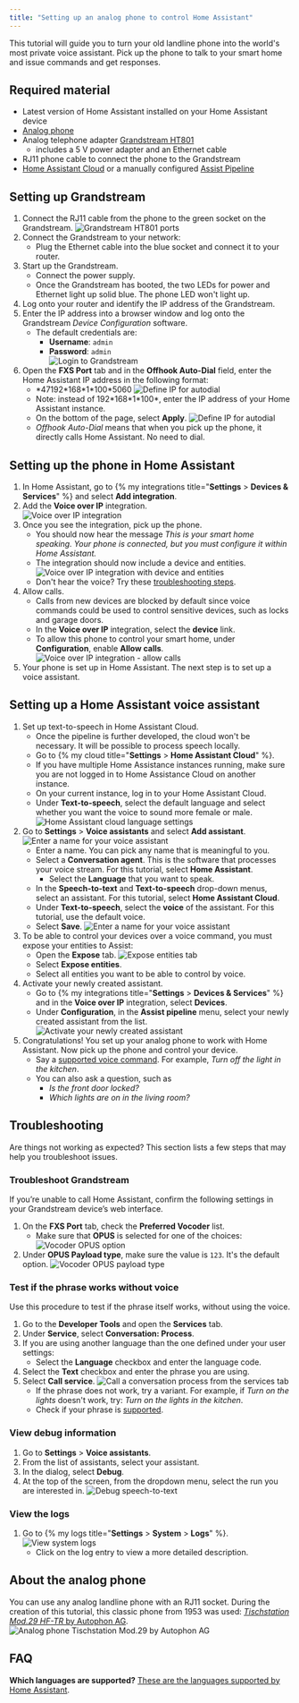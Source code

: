 ```yaml
---
title: "Setting up an analog phone to control Home Assistant"
---
```


This tutorial will guide you to turn your old landline phone into the
world's most private voice assistant. Pick up the phone to talk to
your smart home and issue commands and get responses.

<lite-youtube videoid="0YJzLIMrnGk" videotitle="Using an analog phone to control Home Assistant"></lite-youtube>

## Required material

* Latest version of Home Assistant installed on your Home Assistant device
* [Analog phone](#about-the-analog-phone)
* Analog telephone adapter 
  [Grandstream HT801](https://amzn.to/40k7mRa)
  * includes a 5&nbsp;V power adapter and an Ethernet cable
* RJ11 phone cable to connect the phone to the Grandstream
* [Home Assistant Cloud](https://www.nabucasa.com) or a manually configured [Assist Pipeline](/integrations/assist_pipeline)

## Setting up Grandstream

1. Connect the RJ11 cable from the phone to the green socket on the Grandstream.
   ![Grandstream HT801 ports](/images/assist/grandstream-ht801-interfaces.png)
1. Connect the Grandstream to your network: 
   * Plug the Ethernet cable into the blue socket and connect it to your router.
1. Start up the Grandstream.
   * Connect the power supply.
   * Once the Grandstream has booted, the two LEDs for power and Ethernet light up solid blue. The phone LED won't light up.
1. Log onto your router and identify the IP address of the Grandstream.
1. Enter the IP address into a browser window and log onto the Grandstream *Device Configuration* software.
   * The default credentials are:
     * **Username**: `admin`
     * **Password**: `admin`  
   ![Login to Grandstream](/images/assist/grandstream_login.png)
1. Open the **FXS Port** tab and in the **Offhook Auto-Dial** field, enter the Home Assistant IP address in the following format:
   * \*47192\*168\*1\*100\*5060
   ![Define IP for autodial](/images/assist/grandstream_autodial.png)
   * Note: instead of 192\*168\*1\*100\*, enter the IP address of your Home Assistant instance.
   * On the bottom of the page, select **Apply**. 
   ![Define IP for autodial](/images/assist/grandstream_apply.png)
   * *Offhook Auto-Dial* means that when you pick up the phone, it directly calls Home Assistant. No need to dial.

## Setting up the phone in Home Assistant

1. In Home Assistant, go to {% my integrations title="**Settings** > **Devices & Services**" %} and select **Add integration**.
1. Add the **Voice over IP** integration.   
    ![Voice over IP integration](/images/assist/voip_install.png)
1. Once you see the integration, pick up the phone.
   * You should now hear the message *This is your smart home speaking. Your phone is connected, but you must configure it within Home Assistant.*
   * The integration should now include a device and entities.
    ![Voice over IP integration with device and entities](/images/assist/voip_device_available.png)
   * Don't hear the voice? Try these [troubleshooting steps](projects/private-voice-assistant/voice_remote_classic_phone/#troubleshoot-grandstream).
1. Allow calls.
   * Calls from new devices are blocked by default since voice commands could be used to control sensitive devices, such as locks and garage doors.
   * In the **Voice over IP** integration, select the **device** link.
   * To allow this phone to control your smart home, under **Configuration**, enable **Allow calls**.   
   ![Voice over IP integration - allow calls](/images/assist/voip_configuration.png) 
1. Your phone is set up in Home Assistant. The next step is to set up a voice assistant.

## Setting up a Home Assistant voice assistant

1. Set up text-to-speech in Home Assistant Cloud.
   * Once the pipeline is further developed, the cloud won't be necessary. It will be possible to process speech locally. 
   * Go to {% my cloud title="**Settings** > **Home Assistant Cloud**" %}.
   * If you have multiple Home Assistance instances running, make sure you are not logged in to Home Assistance Cloud on another instance. 
   * On your current instance, log in to your Home Assistant Cloud.
   * Under **Text-to-speech**, select the default language and select whether you want the voice to sound more female or male.
   ![Home Assistant cloud language settings](/images/assist/ha-cloud-tts-01.png) 
1. Go to **Settings** > **Voice assistants** and select **Add assistant**.
   ![Enter a name for your voice assistant](/images/assist/assistant-give-name-01.png)
   * Enter a name. You can pick any name that is meaningful to you.
   * Select a **Conversation agent**. This is the software that processes your voice stream. 
   For this tutorial, select **Home Assistant**.
     * Select the **Language** that you want to speak.
   * In the **Speech-to-text** and **Text-to-speech** drop-down menus, select an assistant. For this tutorial, select **Home Assistant Cloud**.
   * Under **Text-to-speech**, select the **voice** of the assistant. For this tutorial, use the default voice.
   * Select **Save**.
   ![Enter a name for your voice assistant](/images/assist/assistant-stt-tts-define.png)
1. To be able to control your devices over a voice command, you must expose your entities to Assist:
   * Open the **Expose** tab.
   ![Expose entities tab](/images/assist/assistant-expose-01.png) 
   * Select **Expose entities**.
   * Select all entities you want to be able to control by voice.
1. Activate your newly created assistant. 
   * Go to {% my integrations title="**Settings** > **Devices & Services**" %} and in the **Voice over IP** integration, select **Devices**.
   * Under **Configuration**, in the **Assist pipeline** menu, select your newly created assistant from the list.   
      ![Activate your newly created assistant](/images/assist/voip-select-pipline.png)
1. Congratulations! You set up your analog phone to work with Home Assistant. Now pick up the phone and control your device. 
   * Say a [supported voice command](/docs/assist/builtin_sentences/). For example, *Turn off the light in the kitchen*.
   * You can also ask a question, such as
     *  *Is the front door locked?*
     *  *Which lights are on in the living room?*


## Troubleshooting

Are things not working as expected? This section lists a few steps that may help you troubleshoot issues.

### Troubleshoot Grandstream

If you’re unable to call Home Assistant, confirm the following settings in your Grandstream device’s web interface.

1. On the **FXS Port** tab, check the **Preferred Vocoder** list. 
   * Make sure that **OPUS** is selected for one of the choices:
   ![Vocoder OPUS option](/images/assist/grandstream_vocoder.png) 
1. Under **OPUS Payload type**, make sure the value is `123`. It's the default option.
   ![Vocoder OPUS payload type](/images/assist/grandstream_opus_payload.png) 


### Test if the phrase works without voice

Use this procedure to test if the phrase itself works, without using the voice.

1. Go to the **Developer Tools** and open the **Services** tab.
1. Under **Service**, select **Conversation: Process**.
1. If you are using another language than the one defined under your user settings:
   * Select the **Language** checkbox and enter the language code. 
1. Select the **Text** checkbox and enter the phrase you are using.
1. Select **Call service**.
![Call a conversation process from the services tab](/images/assist/conversation-service-01.png)
   * If the phrase does not work, try a variant. For example, if *Turn on the lights* doesn't work, try: *Turn on the lights in the kitchen*.
   * Check if your phrase is [supported](/docs/assist/builtin_sentences/).

### View debug information

1. Go to **Settings** > **Voice assistants**.
1. From the list of assistants, select your assistant.
1. In the dialog, select **Debug**.
1. At the top of the screen, from the dropdown menu, select the run you are interested in.
![Debug speech-to-text](/images/assist/assistant-debug-02.png)

### View the logs

1. Go to {% my logs title="**Settings** > **System** > **Logs**" %}.
![View system logs](/images/assist/assistant-view-system-logs-01.png)
   * Click on the log entry to view a more detailed description.

## About the analog phone

You can use any analog landline phone with an RJ11 socket.
During the creation of this tutorial, this classic phone from 1953 was used:
[*Tischstation Mod.29 HF-TR* by Autophon AG](https://www.radiomuseum.org/r/autophon_tischstation_mod29_hf_tr.html).
![Analog phone Tischstation Mod.29 by Autophon AG](/images/assist/autophon-mod-29.jpg)

## FAQ

**Which languages are supported?**
[These are the languages supported by Home Assistant](https://developers.home-assistant.io/docs/voice/intent-recognition/supported-languages/).
